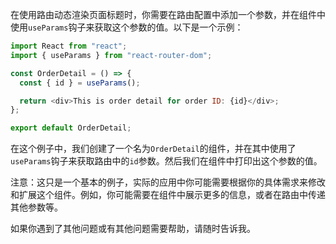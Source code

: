 在使用路由动态渲染页面标题时，你需要在路由配置中添加一个参数，并在组件中使用`useParams`钩子来获取这个参数的值。以下是一个示例：

```javascript
import React from "react";
import { useParams } from "react-router-dom";

const OrderDetail = () => {
  const { id } = useParams();

  return <div>This is order detail for order ID: {id}</div>;
};

export default OrderDetail;
```

在这个例子中，我们创建了一个名为`OrderDetail`的组件，并在其中使用了`useParams`钩子来获取路由中的`id`参数。然后我们在组件中打印出这个参数的值。

注意：这只是一个基本的例子，实际的应用中你可能需要根据你的具体需求来修改和扩展这个组件。例如，你可能需要在组件中展示更多的信息，或者在路由中传递其他参数等。

如果你遇到了其他问题或有其他问题需要帮助，请随时告诉我。
